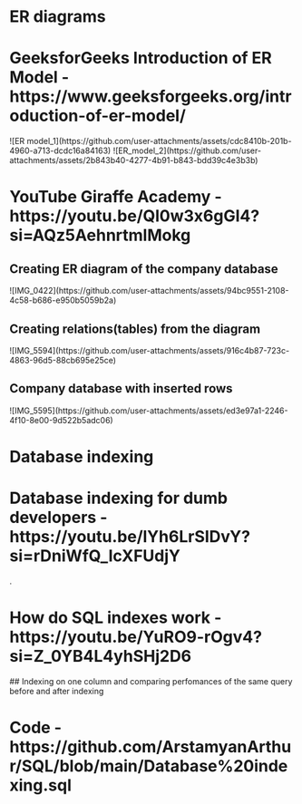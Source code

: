 # ER diagrams
<h1> GeeksforGeeks Introduction of ER Model - https://www.geeksforgeeks.org/introduction-of-er-model/ </h1>
![ER model_1](https://github.com/user-attachments/assets/cdc8410b-201b-4960-a713-dcdc16a84163)
![ER_model_2](https://github.com/user-attachments/assets/2b843b40-4277-4b91-b843-bdd39c4e3b3b)
<h1> YouTube Giraffe Academy - https://youtu.be/Ql0w3x6gGI4?si=AQz5AehnrtmlMokg </h1>
<h2> Creating ER diagram of the company database </h2>
![IMG_0422](https://github.com/user-attachments/assets/94bc9551-2108-4c58-b686-e950b5059b2a)
<h2> Creating relations(tables) from the diagram </h2>
![IMG_5594](https://github.com/user-attachments/assets/916c4b87-723c-4863-96d5-88cb695e25ce)
<h2> Company database with inserted rows </h2>
![IMG_5595](https://github.com/user-attachments/assets/ed3e97a1-2246-4f10-8e00-9d522b5adc06)

# Database indexing
<h1> Database indexing for dumb developers - https://youtu.be/lYh6LrSIDvY?si=rDniWfQ_IcXFUdjY  </h1>.
<h1> How do SQL indexes work - https://youtu.be/YuRO9-rOgv4?si=Z_0YB4L4yhSHj2D6 </h1>
## Indexing on one column and comparing perfomances of the same query before and after indexing
<h1> Code - https://github.com/ArstamyanArthur/SQL/blob/main/Database%20indexing.sql </h1>


